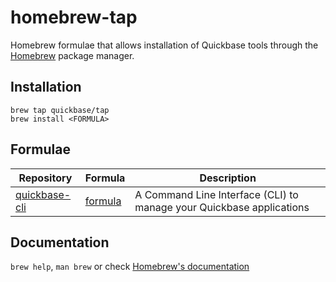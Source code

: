 # homebrew-tap

Homebrew formulae that allows installation of Quickbase tools through the [Homebrew](https://brew.sh/) package manager.

## Installation

```
brew tap quickbase/tap
brew install <FORMULA>
```

## Formulae

| Repository | Formula | Description |
| ---------- | ------- | ----------- |
| [quickbase-cli](https://github.com/QuickBase/quickbase-cli) | [formula](Formula/quickbase-cli.rb) | A Command Line Interface (CLI) to manage your Quickbase applications |

## Documentation

`brew help`, `man brew` or check [Homebrew's documentation](https://docs.brew.sh/)